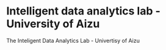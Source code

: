 # Intelligent data analytics lab - University of Aizu
The Inteligent Data Analytics Lab - Univertisy of Aizu
